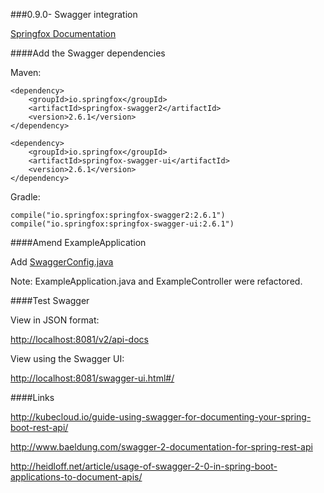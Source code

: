 ###0.9.0- Swagger integration

[Springfox Documentation](https://springfox.github.io/springfox/docs/current/)

####Add the Swagger dependencies

Maven:

    <dependency>
        <groupId>io.springfox</groupId>
        <artifactId>springfox-swagger2</artifactId>
        <version>2.6.1</version>
    </dependency>
    
    <dependency>
        <groupId>io.springfox</groupId>
        <artifactId>springfox-swagger-ui</artifactId>
        <version>2.6.1</version>
    </dependency>

Gradle:

    compile("io.springfox:springfox-swagger2:2.6.1")
    compile("io.springfox:springfox-swagger-ui:2.6.1")

####Amend ExampleApplication 

Add [SwaggerConfig.java](../example-application/src/main/java/jp/bikon/config/SwaggerConfig.java)

Note: ExampleApplication.java and ExampleController were refactored.

####Test Swagger

View in JSON format:

[http://localhost:8081/v2/api-docs](http://localhost:8081/v2/api-docs)

View using the Swagger UI:

[http://localhost:8081/swagger-ui.html#/](http://localhost:8081/swagger-ui.html#/)

####Links

http://kubecloud.io/guide-using-swagger-for-documenting-your-spring-boot-rest-api/

http://www.baeldung.com/swagger-2-documentation-for-spring-rest-api

http://heidloff.net/article/usage-of-swagger-2-0-in-spring-boot-applications-to-document-apis/
